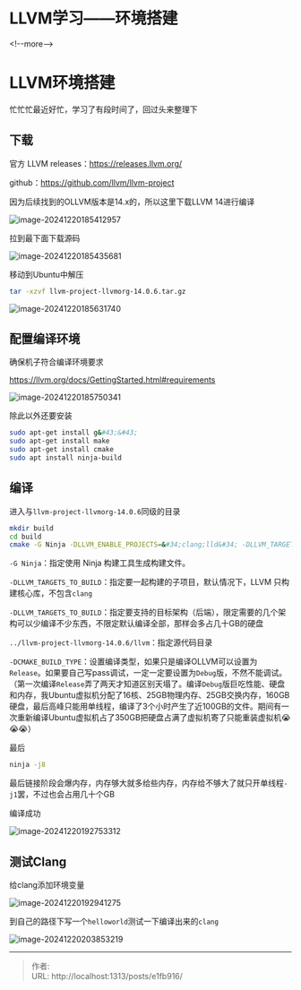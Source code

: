 # LLVM学习——环境搭建


&lt;!--more--&gt;

# LLVM环境搭建

忙忙忙最近好忙，学习了有段时间了，回过头来整理下

## 下载

官方 LLVM releases：https://releases.llvm.org/

github：https://github.com/llvm/llvm-project

因为后续找到的OLLVM版本是14.x的，所以这里下载LLVM 14进行编译

![image-20241220185412957](https://cdn.jsdelivr.net/gh/lo1see/Picturebed@main/img/image-20241220185412957.png)

拉到最下面下载源码

![image-20241220185435681](https://cdn.jsdelivr.net/gh/lo1see/Picturebed@main/img/image-20241220185435681.png)

移动到Ubuntu中解压

```bash
tar -xzvf llvm-project-llvmorg-14.0.6.tar.gz
```

![image-20241220185631740](https://cdn.jsdelivr.net/gh/lo1see/Picturebed@main/img/image-20241220185631740.png)



## 配置编译环境

确保机子符合编译环境要求

https://llvm.org/docs/GettingStarted.html#requirements

![image-20241220185750341](https://cdn.jsdelivr.net/gh/lo1see/Picturebed@main/img/image-20241220185750341.png)

除此以外还要安装

```bash
sudo apt-get install g&#43;&#43;
sudo apt-get install make
sudo apt-get install cmake
sudo apt install ninja-build
```

## 编译

进入与`llvm-project-llvmorg-14.0.6`同级的目录

```bash
mkdir build
cd build
cmake -G Ninja -DLLVM_ENABLE_PROJECTS=&#34;clang;lld&#34; -DLLVM_TARGETS_TO_BUILD=&#34;X86;ARM;AArch64&#34; -DCMAKE_BUILD_TYPE=Debug -DLLVM_ENABLE_RTTI=ON -DLLVM_INCLUDE_TESTS=OFF -DENABLE_LLVM_SHARED=ON ../llvm-project-llvmorg-14.0.6/llvm
```

`-G Ninja`：指定使用 Ninja 构建工具生成构建文件。

`-DLLVM_TARGETS_TO_BUILD`：指定要一起构建的子项目，默认情况下，LLVM 只构建核心库，不包含`clang`

`-DLLVM_TARGETS_TO_BUILD`：指定要支持的目标架构（后端），限定需要的几个架构可以少编译不少东西，不限定默认编译全部，那样会多占几十GB的硬盘

`../llvm-project-llvmorg-14.0.6/llvm`：指定源代码目录

`-DCMAKE_BUILD_TYPE`：设置编译类型，如果只是编译OLLVM可以设置为`Release`。如果要自己写pass调试，一定一定要设置为`Debug`版，不然不能调试。（第一次编译`Release`弄了两天才知道区别天塌了。编译`Debug`版巨吃性能、硬盘和内存，我Ubuntu虚拟机分配了16核、25GB物理内存、25GB交换内存，160GB硬盘，最后高峰只能用单线程，编译了3个小时产生了近100GB的文件。期间有一次重新编译Ubuntu虚拟机占了350GB把硬盘占满了虚拟机寄了只能重装虚拟机😭😭😭）

最后

```bash
ninja -j8
```

最后链接阶段会爆内存，内存够大就多给些内存，内存给不够大了就只开单线程`-j1`罢，不过也会占用几十个GB

编译成功

![image-20241220192753312](https://cdn.jsdelivr.net/gh/lo1see/Picturebed@main/img/image-20241220192753312.png)

## 测试Clang

给clang添加环境变量

![image-20241220192941275](https://cdn.jsdelivr.net/gh/lo1see/Picturebed@main/img/image-20241220192941275.png)

到自己的路径下写一个`helloworld`测试一下编译出来的`clang`

![image-20241220203853219](https://cdn.jsdelivr.net/gh/lo1see/Picturebed@main/img/image-20241220203853219.png)


---

> 作者:   
> URL: http://localhost:1313/posts/e1fb916/  

